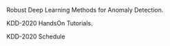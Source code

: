 Robust Deep Learning Methods for Anomaly Detection.

KDD-2020 HandsOn Tutorials.

KDD-2020 Schedule
